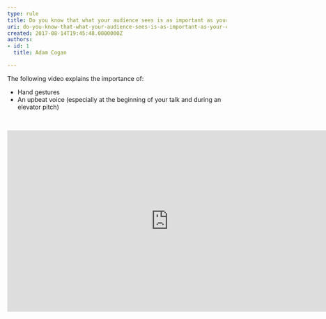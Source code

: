 ```yaml
---
type: rule
title: Do you know that what your audience sees is as important as your content?
uri: do-you-know-that-what-your-audience-sees-is-as-important-as-your-content
created: 2017-08-14T19:45:48.0000000Z
authors:
- id: 1
  title: Adam Cogan

---
```




<span class='intro'> The following&#160;​​video explains the importance of&#58;<br><ul><li>Hand gestures<br></li><li>An upbeat voice (especially at the beginning of your talk and during an elevator pitch)<br></li></ul> </span>

<p>​​​</p><div class="ms-rtestate-read ms-rte-embedcode ms-rte-embedil ms-rtestate-notify s4-wpActive"><iframe width="740" height="416" src="https&#58;//www.youtube.com/embed/wmlzri690-0" frameborder="0"></iframe>&#160;</div><p><br><br></p>


